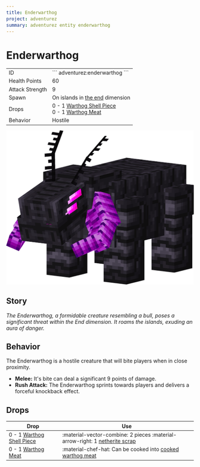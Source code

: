 ```yaml
---
title: Enderwarthog
project: adventurez
summary: adventurez entity enderwarthog
---
```

# Enderwarthog
<div class="combi">
<div class="divthing">
<table class="tablething">
    <tbody>
        <tr>
            <td class="first-column">ID</td>
            <td class="second-column">
            ```
            adventurez:enderwarthog
            ```
            </td>
        </tr>
        <tr id="linear-top">
            <td class="first-column">Health Points</td>
            <td class="second-column">60</td>
        </tr>
        <tr id="linear-top">
            <td class="first-column">Attack Strength</td>
            <td class="second-column">9</td>
        </tr>
        <tr id="linear-top">
            <td class="first-column">Spawn</td>
            <td class="second-column">On islands in <a href="https://minecraft.fandom.com/wiki/The_End" target="_blank">the end</a> dimension</td>
        </tr>
        <tr id="linear-top">
            <td class="first-column">Drops</td>
            <td class="second-column">0 - 1 <a href="../../Items/Warthog_Shell_Piece/">Warthog Shell Piece</a><br>0 - 1 <a href="../../Items/Warthog_Meat/">Warthog Meat</a></td>
        </tr>
        <tr id="linear-top">
            <td class="first-column">Behavior</td>
            <td class="second-column">Hostile</td>
        </tr>
    </tbody>
</table>
</div>
<div class="div-img-center">
<img src="../../../../assets/adventurez/entities/enderwarthog.png" loading="lazy" />
</div>
</div>

## Story

*The Enderwarthog, a formidable creature resembling a bull, poses a significant threat within the End dimension. It roams the islands, exuding an aura of danger.*

## Behavior

The Enderwarthog is a hostile creature that will bite players when in close proximity.

* **Melee:** It's bite can deal a significant 9 points of damage.
* **Rush Attack:** The Enderwarthog sprints towards players and delivers a forceful knockback effect.

## Drops
| Drop | Use |
| --- | --- |
| 0 - 1 <a href="../../Items/Warthog_Shell_Piece/">Warthog Shell Piece</a> | :material-vector-combine: 2 pieces :material-arrow-right: 1 <a href="https://minecraft.fandom.com/wiki/Netherite_Scrap" target="_blank">netherite scrap</a> |
| 0 - 1 <a href="../../Items/Warthog_Meat/">Warthog Meat</a> | :material-chef-hat: Can be cooked into <a href="../../Items/Cooked_Warthog_Meat/">cooked warthog meat</a> |